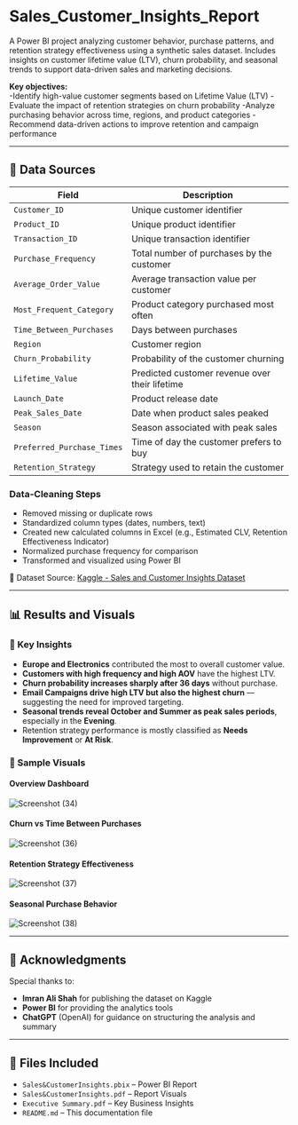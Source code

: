 # Sales_Customer_Insights_Report
A Power BI project analyzing customer behavior, purchase patterns, and retention strategy effectiveness using a synthetic sales dataset. Includes insights on customer lifetime value (LTV), churn probability, and seasonal trends to support data-driven sales and marketing decisions.  

**Key objectives:**  
-Identify high-value customer segments based on Lifetime Value (LTV)
-Evaluate the impact of retention strategies on churn probability
-Analyze purchasing behavior across time, regions, and product categories
-Recommend data-driven actions to improve retention and campaign performance  

---

## 🧾 Data Sources  

| Field | Description |
|-------|-------------|
| `Customer_ID` | Unique customer identifier |
| `Product_ID` | Unique product identifier |
| `Transaction_ID` | Unique transaction identifier |
| `Purchase_Frequency` | Total number of purchases by the customer |
| `Average_Order_Value` | Average transaction value per customer |
| `Most_Frequent_Category` | Product category purchased most often |
| `Time_Between_Purchases` | Days between purchases |
| `Region` | Customer region |
| `Churn_Probability` | Probability of the customer churning |
| `Lifetime_Value` | Predicted customer revenue over their lifetime |
| `Launch_Date` | Product release date |
| `Peak_Sales_Date` | Date when product sales peaked |
| `Season` | Season associated with peak sales |
| `Preferred_Purchase_Times` | Time of day the customer prefers to buy |
| `Retention_Strategy` | Strategy used to retain the customer |

### Data-Cleaning Steps  
- Removed missing or duplicate rows  
- Standardized column types (dates, numbers, text)  
- Created new calculated columns in Excel (e.g., Estimated CLV, Retention Effectiveness Indicator)  
- Normalized purchase frequency for comparison  
- Transformed and visualized using Power BI  

📂 Dataset Source: [Kaggle - Sales and Customer Insights Dataset](https://www.kaggle.com/datasets/imranalishahh/sales-and-customer-insights/data)

---

## 📊 Results and Visuals

### 🔹 Key Insights
- **Europe and Electronics** contributed the most to overall customer value.
- **Customers with high frequency and high AOV** have the highest LTV.
- **Churn probability increases sharply after 36 days** without purchase.
- **Email Campaigns drive high LTV but also the highest churn** — suggesting the need for improved targeting.
- **Seasonal trends reveal October and Summer as peak sales periods**, especially in the **Evening**.
- Retention strategy performance is mostly classified as **Needs Improvement** or **At Risk**.

### 📸 Sample Visuals

#### Overview Dashboard  
![Screenshot (34)](https://github.com/user-attachments/assets/212aa003-eeb8-4ce7-90be-6ea5e9399bf0)


#### Churn vs Time Between Purchases  
![Screenshot (36)](https://github.com/user-attachments/assets/55d67108-3676-4528-b091-3a534615683f)


#### Retention Strategy Effectiveness  
![Screenshot (37)](https://github.com/user-attachments/assets/716eec22-5276-47c5-9e4b-51a2deef202d)


#### Seasonal Purchase Behavior  
![Screenshot (38)](https://github.com/user-attachments/assets/be2be20c-e2ff-4757-a791-f72f812f4001)


---

## 🙌 Acknowledgments  

Special thanks to:  
- **Imran Ali Shah** for publishing the dataset on Kaggle  
- **Power BI** for providing the analytics tools  
- **ChatGPT** (OpenAI) for guidance on structuring the analysis and summary  

---

## 📁 Files Included  
- `Sales&CustomerInsights.pbix` – Power BI Report  
- `Sales&CustomerInsights.pdf` – Report Visuals  
- `Executive Summary.pdf` – Key Business Insights  
- `README.md` – This documentation file  
